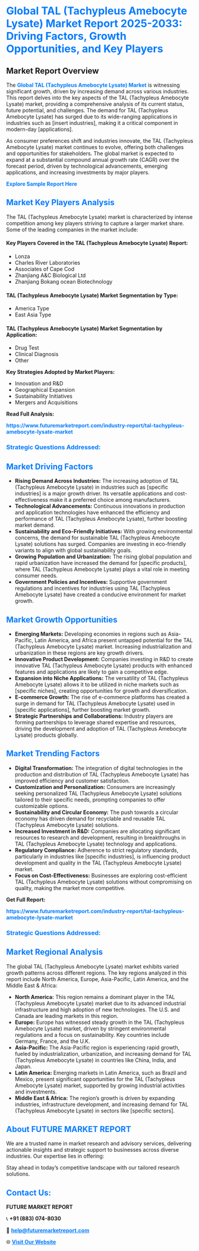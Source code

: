 <h1 style="color: #007BFF;">Global TAL (Tachypleus Amebocyte Lysate) Market Report 2025-2033: Driving Factors, Growth Opportunities, and Key Players</h1>

<section id="overview">
<h2>Market Report Overview</h2>
<p>The <a href="https://www.futuremarketreport.com/industry-report/tal-tachypleus-amebocyte-lysate-market" style="color: #007BFF; text-decoration: none;"><strong>Global TAL (Tachypleus Amebocyte Lysate) Market</strong></a> is witnessing significant growth, driven by increasing demand across various industries. This report delves into the key aspects of the TAL (Tachypleus Amebocyte Lysate) market, providing a comprehensive analysis of its current status, future potential, and challenges. The demand for TAL (Tachypleus Amebocyte Lysate) has surged due to its wide-ranging applications in industries such as [insert industries], making it a critical component in modern-day [applications].</p>
<p>As consumer preferences shift and industries innovate, the TAL (Tachypleus Amebocyte Lysate) market continues to evolve, offering both challenges and opportunities for stakeholders. The global market is expected to expand at a substantial compound annual growth rate (CAGR) over the forecast period, driven by technological advancements, emerging applications, and increasing investments by major players.</p>
</section>

<section id="overview">
<p><a href="https://www.futuremarketreport.com/request-sample/reportId=85834" style="color: #007BFF; text-decoration: none;"><strong>Explore Sample Report Here</strong></a></p>
</section>

<section id="key-players">
<h2 style="color: #007BFF;">Market Key Players Analysis</h2>
<p>The TAL (Tachypleus Amebocyte Lysate) market is characterized by intense competition among key players striving to capture a larger market share. Some of the leading companies in the market include:</p>
<h4>Key Players Covered in the TAL (Tachypleus Amebocyte Lysate) Report:</h4>
<ul><li>Lonza</li><li>Charles River Laboratories</li><li>Associates of Cape Cod</li><li>Zhanjiang A&amp;C Biological Ltd</li><li>Zhanjiang Bokang ocean Biotechnology</li></ul>
<h4>TAL (Tachypleus Amebocyte Lysate) Market Segmentation by Type:</h4>
<ul><li>America Type</li><li>East Asia Type</li></ul>

<h4>TAL (Tachypleus Amebocyte Lysate) Market Segmentation by Application:</h4>
<ul><li>Drug Test</li><li>Clinical Diagnosis</li><li>Other</li></ul>
<p><strong>Key Strategies Adopted by Market Players:</strong></p>
<ul>
<li>Innovation and R&D</li>
<li>Geographical Expansion</li>
<li>Sustainability Initiatives</li>
<li>Mergers and Acquisitions</li>
</ul>
</section>

<section>
<p><strong>Read Full Analysis: </strong></p><a href="https://www.futuremarketreport.com/industry-report/tal-tachypleus-amebocyte-lysate-market" style="color: #007BFF; text-decoration: none;"><strong>https://www.futuremarketreport.com/industry-report/tal-tachypleus-amebocyte-lysate-market</strong></a>
<h3 style="color: #007BFF;">Strategic Questions Addressed:</h3>
</section>

<section id="driving-factors">
<h2 style="color: #007BFF;">Market Driving Factors</h2>
<ul>
<li><strong>Rising Demand Across Industries:</strong> The increasing adoption of TAL (Tachypleus Amebocyte Lysate) in industries such as [specific industries] is a major growth driver. Its versatile applications and cost-effectiveness make it a preferred choice among manufacturers.</li>
<li><strong>Technological Advancements:</strong> Continuous innovations in production and application technologies have enhanced the efficiency and performance of TAL (Tachypleus Amebocyte Lysate), further boosting market demand.</li>
<li><strong>Sustainability and Eco-Friendly Initiatives:</strong> With growing environmental concerns, the demand for sustainable TAL (Tachypleus Amebocyte Lysate) solutions has surged. Companies are investing in eco-friendly variants to align with global sustainability goals.</li>
<li><strong>Growing Population and Urbanization:</strong> The rising global population and rapid urbanization have increased the demand for [specific products], where TAL (Tachypleus Amebocyte Lysate) plays a vital role in meeting consumer needs.</li>
<li><strong>Government Policies and Incentives:</strong> Supportive government regulations and incentives for industries using TAL (Tachypleus Amebocyte Lysate) have created a conducive environment for market growth.</li>
</ul>
</section>

<section id="growth-opportunities">
<h2 style="color: #007BFF;">Market Growth Opportunities</h2>
<ul>
<li><strong>Emerging Markets:</strong> Developing economies in regions such as Asia-Pacific, Latin America, and Africa present untapped potential for the TAL (Tachypleus Amebocyte Lysate) market. Increasing industrialization and urbanization in these regions are key growth drivers.</li>
<li><strong>Innovative Product Development:</strong> Companies investing in R&D to create innovative TAL (Tachypleus Amebocyte Lysate) products with enhanced features and applications are likely to gain a competitive edge.</li>
<li><strong>Expansion into Niche Applications:</strong> The versatility of TAL (Tachypleus Amebocyte Lysate) allows it to be utilized in niche markets such as [specific niches], creating opportunities for growth and diversification.</li>
<li><strong>E-commerce Growth:</strong> The rise of e-commerce platforms has created a surge in demand for TAL (Tachypleus Amebocyte Lysate) used in [specific applications], further boosting market growth.</li>
<li><strong>Strategic Partnerships and Collaborations:</strong> Industry players are forming partnerships to leverage shared expertise and resources, driving the development and adoption of TAL (Tachypleus Amebocyte Lysate) products globally.</li>
</ul>
</section>

<section id="trending-factors">
<h2 style="color: #007BFF;">Market Trending Factors</h2>
<ul>
<li><strong>Digital Transformation:</strong> The integration of digital technologies in the production and distribution of TAL (Tachypleus Amebocyte Lysate) has improved efficiency and customer satisfaction.</li>
<li><strong>Customization and Personalization:</strong> Consumers are increasingly seeking personalized TAL (Tachypleus Amebocyte Lysate) solutions tailored to their specific needs, prompting companies to offer customizable options.</li>
<li><strong>Sustainability and Circular Economy:</strong> The push towards a circular economy has driven demand for recyclable and reusable TAL (Tachypleus Amebocyte Lysate) solutions.</li>
<li><strong>Increased Investment in R&D:</strong> Companies are allocating significant resources to research and development, resulting in breakthroughs in TAL (Tachypleus Amebocyte Lysate) technology and applications.</li>
<li><strong>Regulatory Compliance:</strong> Adherence to strict regulatory standards, particularly in industries like [specific industries], is influencing product development and quality in the TAL (Tachypleus Amebocyte Lysate) market.</li>
<li><strong>Focus on Cost-Effectiveness:</strong> Businesses are exploring cost-efficient TAL (Tachypleus Amebocyte Lysate) solutions without compromising on quality, making the market more competitive.</li>
</ul>
</section>

<section>
<p><strong>Get Full Report: </strong></p><a href="https://www.futuremarketreport.com/industry-report/tal-tachypleus-amebocyte-lysate-market" style="color: #007BFF; text-decoration: none;"><strong>https://www.futuremarketreport.com/industry-report/tal-tachypleus-amebocyte-lysate-market</strong></a>
<h3 style="color: #007BFF;">Strategic Questions Addressed:</h3>
</section>


<section id="regional-analysis">
<h2 style="color: #007BFF;">Market Regional Analysis</h2>
<p>The global TAL (Tachypleus Amebocyte Lysate) market exhibits varied growth patterns across different regions. The key regions analyzed in this report include North America, Europe, Asia-Pacific, Latin America, and the Middle East & Africa:</p>
<ul>
<li><strong>North America:</strong> This region remains a dominant player in the TAL (Tachypleus Amebocyte Lysate) market due to its advanced industrial infrastructure and high adoption of new technologies. The U.S. and Canada are leading markets in this region.</li>
<li><strong>Europe:</strong> Europe has witnessed steady growth in the TAL (Tachypleus Amebocyte Lysate) market, driven by stringent environmental regulations and a focus on sustainability. Key countries include Germany, France, and the U.K.</li>
<li><strong>Asia-Pacific:</strong> The Asia-Pacific region is experiencing rapid growth, fueled by industrialization, urbanization, and increasing demand for TAL (Tachypleus Amebocyte Lysate) in countries like China, India, and Japan.</li>
<li><strong>Latin America:</strong> Emerging markets in Latin America, such as Brazil and Mexico, present significant opportunities for the TAL (Tachypleus Amebocyte Lysate) market, supported by growing industrial activities and investments.</li>
<li><strong>Middle East & Africa:</strong> The region’s growth is driven by expanding industries, infrastructure development, and increasing demand for TAL (Tachypleus Amebocyte Lysate) in sectors like [specific sectors].</li>
</ul>
</section>

<footer>
<h2 style="color: #007BFF;">About FUTURE MARKET REPORT</h2>
<p>We are a trusted name in market research and advisory services, delivering actionable insights and strategic support to businesses across diverse industries. Our expertise lies in offering:</p>

<p>Stay ahead in today’s competitive landscape with our tailored research solutions.</p>

<h2 style="color: #007BFF;">Contact Us:</h2>
<p><strong>FUTURE MARKET REPORT</strong></p>
<p>📞 <strong>+91 (883) 074-8030</strong></p>
<p>📧 <strong><a href="mailto:help@futuremarketreport.com" style="color: #007BFF;">help@futuremarketreport.com</a></strong></p>
<p>🌐 <strong><a href="https://www.futuremarketreport.com/" style="color: #007BFF;">Visit Our Website</a></strong></p>
</footer>